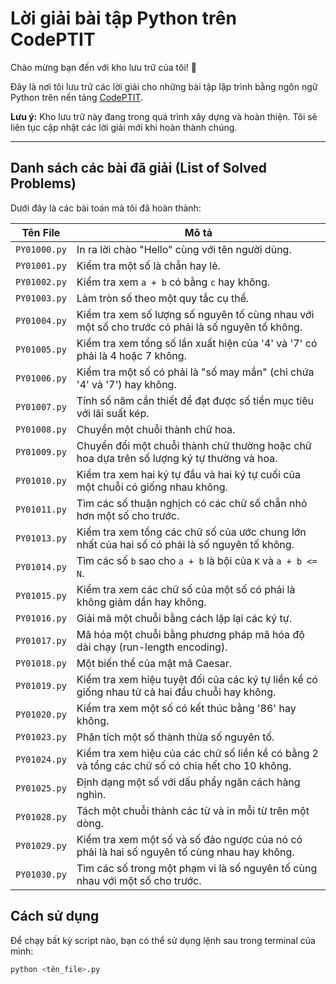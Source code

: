 # Lời giải bài tập Python trên CodePTIT

Chào mừng bạn đến với kho lưu trữ của tôi! 👋

Đây là nơi tôi lưu trữ các lời giải cho những bài tập lập trình bằng ngôn ngữ Python trên nền tảng [CodePTIT](https://code.ptit.edu.vn/).

**Lưu ý:** Kho lưu trữ này đang trong quá trình xây dựng và hoàn thiện. Tôi sẽ liên tục cập nhật các lời giải mới khi hoàn thành chúng.

---

## Danh sách các bài đã giải (List of Solved Problems)

Dưới đây là các bài toán mà tôi đã hoàn thành:

| Tên File | Mô tả |
| --- | --- |
| `PY01000.py` | In ra lời chào "Hello" cùng với tên người dùng. |
| `PY01001.py` | Kiểm tra một số là chẵn hay lẻ. |
| `PY01002.py` | Kiểm tra xem `a + b` có bằng `c` hay không. |
| `PY01003.py` | Làm tròn số theo một quy tắc cụ thể. |
| `PY01004.py` | Kiểm tra xem số lượng số nguyên tố cùng nhau với một số cho trước có phải là số nguyên tố không. |
| `PY01005.py` | Kiểm tra xem tổng số lần xuất hiện của '4' và '7' có phải là 4 hoặc 7 không. |
| `PY01006.py` | Kiểm tra một số có phải là "số may mắn" (chỉ chứa '4' và '7') hay không. |
| `PY01007.py` | Tính số năm cần thiết để đạt được số tiền mục tiêu với lãi suất kép. |
| `PY01008.py` | Chuyển một chuỗi thành chữ hoa. |
| `PY01009.py` | Chuyển đổi một chuỗi thành chữ thường hoặc chữ hoa dựa trên số lượng ký tự thường và hoa. |
| `PY01010.py` | Kiểm tra xem hai ký tự đầu và hai ký tự cuối của một chuỗi có giống nhau không. |
| `PY01011.py` | Tìm các số thuận nghịch có các chữ số chẵn nhỏ hơn một số cho trước. |
| `PY01013.py` | Kiểm tra xem tổng các chữ số của ước chung lớn nhất của hai số có phải là số nguyên tố không. |
| `PY01014.py` | Tìm các số `b` sao cho `a + b` là bội của `K` và `a + b <= N`. |
| `PY01015.py` | Kiểm tra xem các chữ số của một số có phải là không giảm dần hay không. |
| `PY01016.py` | Giải mã một chuỗi bằng cách lặp lại các ký tự. |
| `PY01017.py` | Mã hóa một chuỗi bằng phương pháp mã hóa độ dài chạy (run-length encoding). |
| `PY01018.py` | Một biến thể của mật mã Caesar. |
| `PY01019.py` | Kiểm tra xem hiệu tuyệt đối của các ký tự liền kề có giống nhau từ cả hai đầu chuỗi hay không. |
| `PY01020.py` | Kiểm tra xem một số có kết thúc bằng '86' hay không. |
| `PY01023.py` | Phân tích một số thành thừa số nguyên tố. |
| `PY01024.py` | Kiểm tra xem hiệu của các chữ số liền kề có bằng 2 và tổng các chữ số có chia hết cho 10 không. |
| `PY01025.py` | Định dạng một số với dấu phẩy ngăn cách hàng nghìn. |
| `PY01028.py` | Tách một chuỗi thành các từ và in mỗi từ trên một dòng. |
| `PY01029.py` | Kiểm tra xem một số và số đảo ngược của nó có phải là hai số nguyên tố cùng nhau hay không. |
| `PY01030.py` | Tìm các số trong một phạm vi là số nguyên tố cùng nhau với một số cho trước. |

## Cách sử dụng

Để chạy bất kỳ script nào, bạn có thể sử dụng lệnh sau trong terminal của mình:

```bash
python <tên_file>.py

